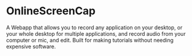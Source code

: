 # OnlineScreenCap
A Webapp that allows you to record any application on your desktop, or your whole desktop for multiple applications, and record audio from your computer or mic, and edit. Built for making tutorials without needing expensive software.
